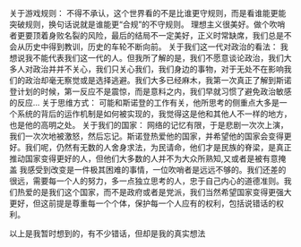 关于游戏规则：
不得不承认，这个世界看的不是比谁更守规则，而是看谁能更能突破规则，换句话说就是谁能更“合规”的不守规则。
理想主义很美好。做个吹哨者更要顶着身败名裂的风险，最后的结局不一定美好，正义时常缺席，我们总是不会从历史中得到教训，历史的车轮不断向前。
关于我们这一代对政治的看法：
我想说我不能代表我们这一代的人。但我所了解的是，我们不愿意谈论政治，我们大多人对政治并并不关心，我们只关心我们，我们身边的事物，对于无处不在影响我们的政治却毫无察觉或是选择逃避。我们大多已经麻木，我第一次真正了解到斯诺登计划的时候，第一反应不是震惊，而是意料之内，我们早就习惯了避免政治敏感的反应…
关于思维方式：
可能和斯诺登的工作有关，他所思考的侧重点大多是一个系统的背后的运作机制是如何被实现的，我觉得这是他和其他人不一样的地方，也是他的高明之处。
关于我们的国家：
网络的记忆有限，于是悲剧一次次上演，我们一次次地被激怒，然后忘记。斯诺登热爱他的国家，并希望他的国家会变得更好。我们呢，仍然有无数的人舍身求法，为民请命，他们才是民族的脊梁，是真正推动国家变得更好的人，但他们大多数的人并不为大众所熟知,又或者是被有意掩盖
我感受到改变是一件极其困难的事情，一位吹哨者是远远不够的。我们还差的很远，需要每一个人的努力，多一点独立思考的人，忠于自己内心的道德准则。我们热爱的是我们这个国家，而不是政府或者是党派，我们当然希望国家变得更强大更好，但这前提是尊重每一个个体，保护每一个人应有的权利，包括说错话的权利。


以上是我暂时想到的，有不少错话，但却是我的真实想法
